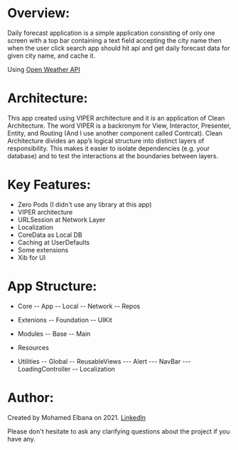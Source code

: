# Overview:

Daily forecast application is a simple application consisting of only one screen with a top bar containing a text field accepting the city name then when the user click search app should hit api and get daily forecast data for given city name, and cache it.

Using [Open Weather API](https://openweathermap.org/forecast5)



# Architecture:

This app created using VIPER architecture and it is an application of Clean Architecture. The word VIPER is a backronym for View, Interactor, Presenter, Entity, and Routing (And I use another component called Contrcat). Clean Architecture divides an app’s logical structure into distinct layers of responsibility. This makes it easier to isolate dependencies (e.g. your database) and to test the interactions at the boundaries between layers.



# Key Features:

- Zero Pods (I didn't use any library at this app)
- VIPER architecture
- URLSession at Network Layer
- Localization
- CoreData as Local DB
- Caching at UserDefaults
- Some extensions
- Xib for UI



# App Structure:

- Core
-- App
-- Local
-- Network
-- Repos

- Extenions
-- Foundation
-- UIKit

- Modules
-- Base
-- Main

- Resources

- Utilities
-- Global
-- ReusableViews
--- Alert
--- NavBar
--- LoadingController
-- Localization



# Author:

Created by Mohamed Elbana on 2021.
[LinkedIn](https://www.linkedin.com/in/mohamed-elbana-a5a214ab)


Please don't hesitate to ask any clarifying questions about the project if you have any.

